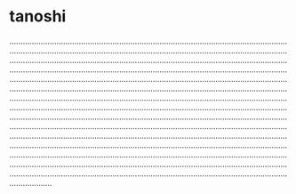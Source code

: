 # tanoshi
.......................................................................................................................................................................................................................................................................................................................................................................................................................................................................................................................................................................................................................................................................................................................................................................................................................................................................................................................................................................................................................................................................................................................................................................................................................................................................................................................................................................................................................................................................................................................................................................................................................................................................................................................................................................................................................................................................................................................................................